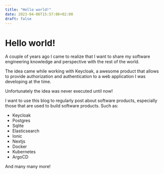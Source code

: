 ```yaml
---
title: "Hello world!"
date: 2023-04-06T15:57:06+02:00
draft: false
---
```


# Hello world!

A couple of years ago I came to realize that I want to share my software engineering knowledge and perspective with the rest of the world. 

The idea came while working with Keycloak, a awesome product that allows to provide authorization and authentication to a web application I was developing at the time.

Unfortunately the idea was never executed until now!

I want to use this blog to regularly post about software products, especially those that are used to build software products. Such as:

- Keycloak
- Postgres
- Sqlite
- Elasticsearch
- Ionic
- Nextjs
- Docker
- Kubernetes
- ArgoCD

And many many more!